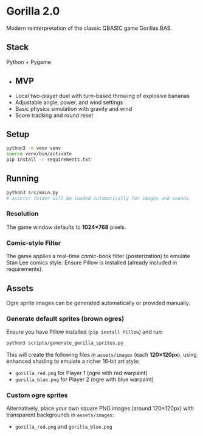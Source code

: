  # Gorilla 2.0

 Modern reinterpretation of the classic QBASIC game Gorillas.BAS.

 ## Stack
 Python + Pygame

- ## MVP
- Local two-player duel with turn-based throwing of explosive bananas
- Adjustable angle, power, and wind settings
- Basic physics simulation with gravity and wind
- Score tracking and round reset

## Setup
 ```bash
 python3 -m venv venv
 source venv/bin/activate
 pip install -r requirements.txt
 ```

 ## Running
```bash
python3 src/main.py
# assets/ folder will be loaded automatically for images and sounds
```

### Resolution
The game window defaults to **1024×768** pixels.

### Comic-style Filter
The game applies a real-time comic-book filter (posterization) to emulate Stan Lee comics style. Ensure Pillow is installed (already included in requirements).

## Assets

Ogre sprite images can be generated automatically or provided manually.

### Generate default sprites (brown ogres)
Ensure you have Pillow installed (`pip install Pillow`) and run:

```bash
python3 scripts/generate_gorilla_sprites.py
```

This will create the following files in `assets/images` (each **120×120px**), using enhanced shading to emulate a richer 16‑bit art style:
- `gorilla_red.png` for Player 1 (ogre with red warpaint)
- `gorilla_blue.png` for Player 2 (ogre with blue warpaint)

### Custom ogre sprites
Alternatively, place your own square PNG images (around 120×120px) with transparent backgrounds in `assets/images`:
- `gorilla_red.png` and `gorilla_blue.png`